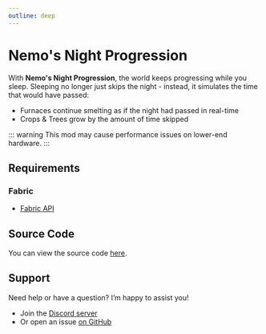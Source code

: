 ```yaml
---
outline: deep
---
```


# Nemo's Night Progression

With **Nemo's Night Progression**, the world keeps progressing while you sleep.
Sleeping no longer just skips the night - instead, it simulates the time that would have passed:

- Furnaces continue smelting as if the night had passed in real-time
- Crops & Trees grow by the amount of time skipped

<!--@include: @/../templates/minecraft-note.md-->

::: warning
This mod may cause performance issues on lower-end hardware.
:::

## Requirements

### Fabric

- [Fabric API](https://www.curseforge.com/minecraft/mc-mods/fabric-api)

## Source Code

You can view the source code [here](https://github.com/NemoNotFound/NemosNightProgression).

## Support

Need help or have a question? I’m happy to assist you!

- Join the [Discord server](https://discord.com/invite/yxs9dga)
- Or open an issue [on GitHub](https://github.com/NemoNotFound/NemosNightProgression/issues)
